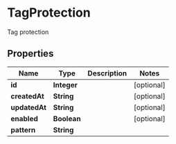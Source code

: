 

# TagProtection

Tag protection

## Properties

| Name | Type | Description | Notes |
|------------ | ------------- | ------------- | -------------|
|**id** | **Integer** |  |  [optional] |
|**createdAt** | **String** |  |  [optional] |
|**updatedAt** | **String** |  |  [optional] |
|**enabled** | **Boolean** |  |  [optional] |
|**pattern** | **String** |  |  |



